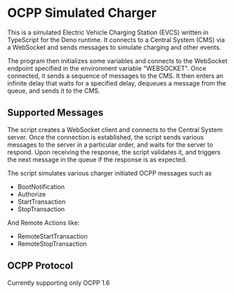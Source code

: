 
# OCPP Simulated Charger

This is a simulated Electric Vehicle Charging Station (EVCS) written in TypeScript for the Deno runtime. It connects to a Central System (CMS) via a WebSocket and sends messages to simulate charging and other events.

The program then initializes some variables and connects to the WebSocket endpoint specified in the environment variable "WEBSOCKET". Once connected, it sends a sequence of messages to the CMS. It then enters an infinite delay that waits for a specified delay, dequeues a message from the queue, and sends it to the CMS.


## Supported Messages

The script creates a WebSocket client and connects to the Central System server. Once the connection is established, the script sends various messages to the server in a particular order, and waits for the server to respond. Upon receiving the response, the script validates it, and triggers the next message in the queue if the response is as expected. 

The script simulates various charger initiated OCPP messages such as

- BootNotification
- Authorize
- StartTransaction
- StopTransaction

And Remote Actions like:

- RemoteStartTransaction
- RemoteStopTransaction
## OCPP Protocol

Currently supporting only OCPP 1.6
